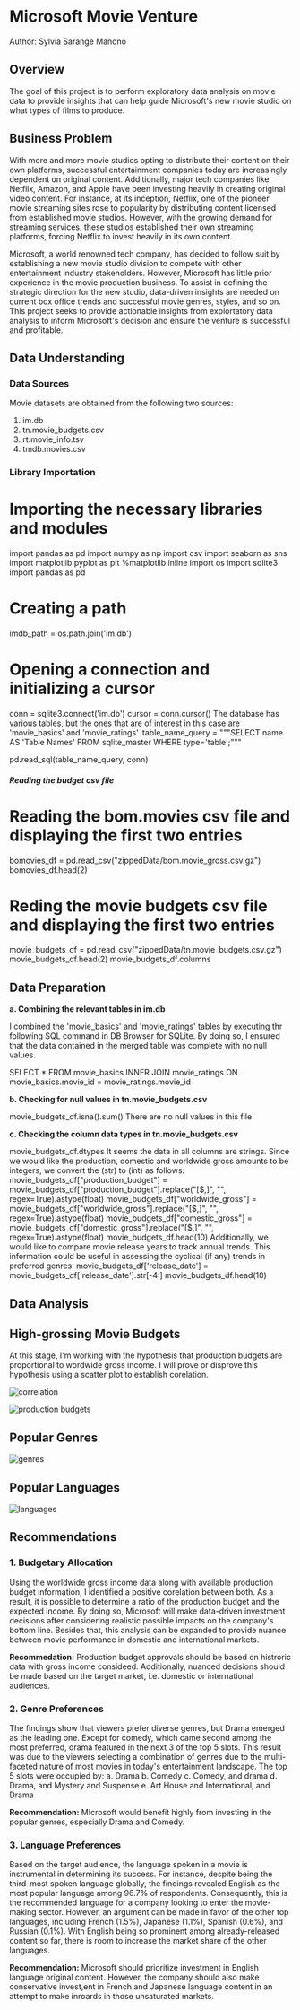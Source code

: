 
# Microsoft Movie Venture

Author: Sylvia Sarange Manono

## Overview

The goal of this project is to perform exploratory data analysis on movie data to provide insights that can help guide Microsoft's new movie studio on what types of films to produce.

## Business Problem

With more and more movie studios opting to distribute their content on their own platforms, successful entertainment companies today are increasingly dependent on original content. Additionally, major tech companies like Netflix, Amazon, and Apple have been investing heavily in creating original video content. For instance, at its inception, Netflix, one of the pioneer movie streaming sites rose to popularity by distributing content licensed from established movie studios. However, with the growing demand for streaming services, these studios established their own streaming platforms, forcing Netflix to invest heavily in its own content.  

Microsoft, a world renowned tech company, has decided to follow suit by establishing a new movie studio division to compete with other entertainment industry stakeholders. However, Microsoft has little prior experience in the movie production business. To assist in defining the strategic direction for the new studio, data-driven insights are needed on current box office trends and successful movie genres, styles, and so on. This project seeks to provide actionable insights from explortatory data analysis to inform Microsoft's decision and ensure the venture is successful and profitable.

## **Data Understanding**

### **Data Sources**

Movie datasets are obtained from the following two sources:

1. im.db
2. tn.movie_budgets.csv
3. rt.movie_info.tsv
4. tmdb.movies.csv

### **Library Importation**

# Importing the necessary libraries and modules
import pandas as pd
import numpy as np
import csv
import seaborn as sns
import matplotlib.pyplot as plt
%matplotlib inline 
import os
import sqlite3
import pandas as pd

# Creating a path

imdb_path = os.path.join('im.db')

# Opening a connection and initializing a cursor

conn = sqlite3.connect('im.db')
cursor = conn.cursor()
The database has various tables, but the ones that are of interest in this case are 'movie_basics' and 'movie_ratings'.
table_name_query = """SELECT name 
                      AS 'Table Names' 
                      FROM sqlite_master 
                      WHERE type='table';"""

pd.read_sql(table_name_query, conn)

#### *Reading the budget csv file*

# Reading the bom.movies csv file and displaying the first two entries

bomovies_df = pd.read_csv("zippedData/bom.movie_gross.csv.gz")
bomovies_df.head(2)

# Reding the movie budgets csv file and displaying the first two entries

movie_budgets_df = pd.read_csv("zippedData/tn.movie_budgets.csv.gz")
movie_budgets_df.head(2)
movie_budgets_df.columns

## **Data Preparation**

**a.  Combining the relevant tables in im.db**

I combined the 'movie_basics' and 'movie_ratings' tables by executing thr following SQL command in DB Browser for SQLite. By doing so, I ensured that the data contained in the merged table was complete with no null values.

SELECT *
FROM movie_basics INNER JOIN movie_ratings
ON movie_basics.movie_id = movie_ratings.movie_id

**b. Checking for null values in tn.movie_budgets.csv**

movie_budgets_df.isna().sum()
There are no null values in this file

**c. Checking the column data types in tn.movie_budgets.csv**

movie_budgets_df.dtypes
It seems the data in all columns are strings. Since we would like the production, domestic and worldwide gross amounts to be integers, we convert the (str) to (int) as follows:
movie_budgets_df["production_budget"] = movie_budgets_df["production_budget"].replace("[$,]", "", regex=True).astype(float)
movie_budgets_df["worldwide_gross"] = movie_budgets_df["worldwide_gross"].replace("[$,]", "", regex=True).astype(float)
movie_budgets_df["domestic_gross"] = movie_budgets_df["domestic_gross"].replace("[$,]", "", regex=True).astype(float)
movie_budgets_df.head(10)
Additionally, we would like to compare movie release years to track annual trends. This information could be useful in assessing the cyclical (if any) trends in preferred genres.
movie_budgets_df['release_date'] = movie_budgets_df['release_date'].str[-4:]
movie_budgets_df.head(10)

## Data Analysis

## High-grossing Movie Budgets

At this stage, I'm working with the hypothesis that production budgets are proportional to wordwide gross income. I will prove or disprove this hypothesis using a scatter plot to establish corelation.

![correlation](https://github.com/SarangeManono/dsc-phase-1-project-v2-4/assets/164891014/6983f851-eb6b-4d9c-b1aa-d3c4589b8f06)

![production budgets](https://github.com/SarangeManono/dsc-phase-1-project-v2-4/assets/164891014/726b2459-a7c1-45b6-b12f-3a3f23faf1ef)


## Popular Genres

![genres](https://github.com/SarangeManono/dsc-phase-1-project-v2-4/assets/164891014/d7fe697a-17c2-4381-bf41-8cd58caf9856)

## Popular Languages

![languages](https://github.com/SarangeManono/dsc-phase-1-project-v2-4/assets/164891014/85bb1e24-bfb4-4eb3-9ee7-96fa532efbca)

## **Recommendations** 

### **1. Budgetary Allocation**

Using the worldwide gross income data along with available production budget information, I identified a positive corelation between both. As a result, it is possible to determine a ratio of the production budget and the expected income. By doing so, Microsoft will make data-driven investment decisions after considering realistic possible impacts on the company's bottom line. Besides that, this analysis can be expanded to provide nuance between movie performance in domestic and international markets.

**Recommedation:** Production budget approvals should be based on histroric data with gross income consideed. Additionally, nuanced decisions should be made based on the target market, i.e. domestic or international audiences.

### **2. Genre Preferences**

The findings show that viewers prefer diverse genres, but Drama emerged as the leading one. Except for comedy, which came second among the most preferred, drama featured in the next 3 of the top 5 slots. This result was due to the viewers selecting a combination of genres due to the multi-faceted nature of most movies in today's entertainment landscape. The top 5 slots were occupied by:
    a. Drama
    b. Comedy
    c. Comedy, and drama
    d. Drama, and Mystery and Suspense
    e. Art House and International, and Drama

**Recommendation:** MIcrosoft would benefit highly from investing in the popular genres, especially Drama and Comedy.

### **3. Language Preferences**

Based on the target audience, the language spoken in a movie is instrumental in determining its success. For instance, despite being the third-most spoken language globally, the findings revealed English as the most popular language among 96.7% of respondents. Consequently, this is the recommended language for a company looking to enter the movie-making sector. However, an argument can be made in favor of the other top languages, including French (1.5%), Japanese (1.1%), Spanish (0.6%), and Russian (0.1%). With English being so prominent among already-released content so far, there is room to increase the market share of the other languages.

**Recommendation:** Microsoft should prioritize investment in English language original content. However, the company should also make conservative invest,ent in French and Japanese language content in an attempt to make inroards in those unsaturated markets.
